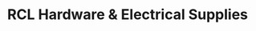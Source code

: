 ---
title: "RCL Hardware & Electrical Supplies"
url: /las-pinas/rcl-hardware-and-electrical-supplies/
shop: hardware
---